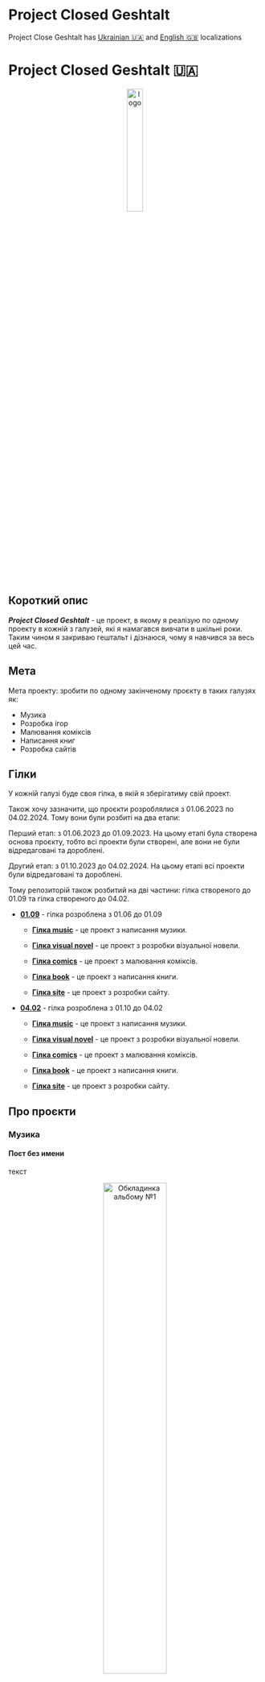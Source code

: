 # Project Closed Geshtalt

Project Close Geshtalt has [Ukrainian :ukraine:](#project-closed-geshtalt-ua-ukraine) and [English :uk:](#project-closed-geshtalt-en-uk) localizations

# Project Closed Geshtalt :ukraine:
<p align="center">
  <img src='logo-light.png' alt='logo' center style='width: 25%'>
</p>

## Короткий опис

***Project Closed Geshtalt*** - це проект, в якому я реалізую по одному проекту в кожній з галузей, які я намагався вивчати в шкільні роки. Таким чином я закриваю гештальт і дізнаюся, чому я навчився за весь цей час.

## Мета

Мета проекту: зробити по одному закінченому проєкту в таких галузях як:

* Музика
* Розробка ігор
* Малювання коміксів
* Написання книг
* Розробка сайтів

## Гілки

У кожній галузі буде своя гілка, в якій я зберігатиму свій проект.

Також хочу зазначити, що проєкти розроблялися з 01.06.2023 по 04.02.2024. Тому вони були розбиті на два етапи:

Перший етап: з 01.06.2023 до 01.09.2023. На цьому етапі була створена основа проєкту, тобто всі проекти були створені, але вони не були відредаговані та дороблені.
    
Другий етап: з 01.10.2023 до 04.02.2024. На цьому етапі всі проекти були відредаговані та дороблені.

Тому репозиторій також розбитий на дві частини: гілка створеного до 01.09 та гілка створеного до 04.02.

* [**01.09**](01.09/) - гілка розроблена з 01.06 до 01.09

  * [**Гілка music**](01.09/Music) - це проект з написання музики.
  
  * [**Гілка visual novel**](01.09//Visual_Novel/) - це проект з розробки візуальної новели.
  
  * [**Гілка comics**](01.09/Comics/) - це проект з малювання коміксів.
  
  * [**Гілка book**](01.09/Book/) - це проект з написання книги.
  
  * [**Гілка site**](01.09/Site/) - це проект з розробки сайту.

* [**04.02**](04.02/) - гілка розроблена з 01.10 до 04.02

  * [**Гілка music**](04.02//Music) - це проект з написання музики.
  
  * [**Гілка visual novel**](04.02//Visual_Novel/) - це проект з розробки візуальної новели.
  
  * [**Гілка comics**](04.02/Comics/) - це проект з малювання коміксів.
  
  * [**Гілка book**](04.02/Book/) - це проект з написання книги.
  
  * [**Гілка site**](04.02/Site/) - це проект з розробки сайту.


## Про проєкти

### Музика

#### Поєт без имени

текст
<p align="center">
  <img src='01.09/Site/img/album1.jpg' alt='Обкладинка альбому №1' center style='width: 50%'>
</p>


#### Помилка вцілілого

текст
<p align="center">
  <img src='01.09/Site/img/album2.jpg' alt='Обкладинка альбому №2' center style='width: 50%'>
</p>

___

### Ігри

#### Останній відпочинок

текст
<p align="center">
  <img src='./04.02//Site/public/img/game1.png' alt='Іконка візуальної новели' center style='width: 50%'>
</p>

#### Під домом

текст
<p align="center">
  <img src='./04.02//Site/public/img/game2.png' alt='Іконка візуальної новели' center style='width: 50%'>
</p>

___

### Комікси


#### Літера смерті. Останній вирок

текст
<p align="center">
  <img src='./04.02//Site/public/img/comics1.png' alt='Обкладинка коміксу' center style='width: 50%'>
</p>

#### Дорога додому

текст
<p align="center">
  <img src='./04.02//Site/public/img/comics2.png' alt='Обкладинка коміксу' center style='width: 50%'>
</p>

___

### Книги

#### 30 років після нашої ери

текст
<p align="center">
  <img src='./04.02//Site/public/img/book1.png' alt='Обкладинка коміксу' center style='width: 50%'>
</p>

#### Проміжне покоління

текст
<p align="center">
  <img src='./04.02//Site/public/img/book2.png' alt='Обкладинка коміксу' center style='width: 50%'>
</p>

## Таймлайн

Якщо ви вже почали ознайомлюватись із плодами моєї творчості, то могли помітити, що світ в усіх історіях дуже схожий. Це не моя безідейність, а продуманий задум. Всі історії відбуваються в одному і тому ж світі, тому я вирішив зробити схему для більшої наглядності, щоб люди могли ознайомитися з ними всіма в хронологічній послідовності.

<p align="center">
  <img src='./timeline.png' alt='Обкладинка коміксу' center style='width: 50%'>
</p>

1. ***Поет без імені*** (музика) - історії простої людини, яка пише вірші
2. ***Помилка вцілілого*** (музика) - історія тієї ж людини, але під час Українсько-російської війни 2022 року
3. ***Під домом*** (гра) - подорож одного чоловіка вглиб себе через зустріч з дитячими страхами, розкриваючи таємниці батьків.
4. ***Останній відпочинок*** (гра) - історія звичайного жителя міста Кіфі, що одного дня опиняється в самому серці апокаліпсису, що спричинив метеорит, що впав у центр міста. Метеорит виділяє зелений газ, що перетворює людей на мутантів, а головний герой намагається виїхати з території розповсюдження газу підбираючи декількох людей по дорозі до точки евакуації
5. ***Літера смерті. Останній вирок*** (комікс) - історія про звичайного, на перший погляд жителя міста Моргород, який є одним з бета тестерів нового гаджета. Годинника Его, який може змінювати зовнішність користувача, та трохи впливати на його психологічні характеристики. У цьому місті починаються серійні вбивства корумпованих чиновників, а згодом виявляється, що їх вчиняла друга особистість головного героя, яка виявляється справжнім головним героем, а той виявляється другою особистістю створеною годиником Его.
6. ***Крізь газ до порогу*** (комікс) - історія про друзів двох дитинства, які таємно пробираються до рідного селища, звільненого від мутантів, які там оселились після падіння метеориту на місто Кіфі.
7. ***30 рік після нашої ери*** (книга) - фантастична історія вченого, який намагається змінити майбутнє, відправляючи послання у минуле після апокаліпсису.
8. ***Проміжне покоління*** (книга) - історія про проміжне покоління між галактичної екпансії, які вимушені летіти на планету в іншій галактиці, бо так вирішили їх пращури, тож перед ними стає вибір чи довіритись цьому вибору, чи зробити свій.

## Посилання на завершені проєкти

* [Веб-сайт проекту](https://poroject-close-geshtalt.netlify.app/)
<!-- SoundCloud -->
<!-- Itch.io -->
<!-- Honey Manga -->
<!-- Літота -->

___

# Project Closed Geshtalt :uk:
<p align="center">
  <img src='logo-light.png' alt='logo' center style='width: 25%'>
</p>

## Brief description

The Closed Gestalt Project is a project in which I am implementing one project in each of the fields that I tried to study in my school years. In this way, I am closing the gestalt and finding out what I have learned during all this time.

## Goal

The goal of the project is to make one completed project in the following fields:

* Music
* Game development
* Drawing comics
* Writing books
* Website development

## Branches

Each branch will have its own branch where I will keep my project.

I also want to note that the projects were developed from 01.06.2023 to 04.02.2024. Therefore, they were divided into two stages:

First stage: from June 01, 2023 to September 01, 2023. At this stage, the basis of the project was created, i.e. all projects were created, but they were not edited and finalized.
    
Second stage: from 01.10.2023 to 04.02.2024. At this stage, all projects were edited and finalized.

Therefore, the repository is also divided into two parts: the branch of projects created before 01.09 and the branch of projects created before 04.02.

* [**01.09**](01.09/) - branch developed from 01.06 to 01.09

  * [**Music branch**](01.09/Music) is a music writing project.
  
  * [**Visual Novel Branch**](01.09//Visual_Novel/) is a project for developing a visual novel.
  
  * [**Comics branch**](01.09/Comics/) is a comic book project.
  
  * [**Branch book**](01.09/Book/) is a book writing project.
  
  * [**Site branch**](01.09/Site/) is a website development project.

* [**04.02**](04.02/) - a branch developed from 01.10 to 04.02

  * [**Music branch**](04.02//Music) is a music writing project.
  
  * [**Visual novel branch**](04.02//Visual_Novel/) is a project for developing a visual novel.
  
  * [**Comics branch**](04.02/Comics/) is a comic book project.
  
  * [**Branch book**](04.02/Book/) is a book writing project.
  
  * [**Site branch**](04.02/Site/) is a website development project.

## About projects

### Music

#### Poet without a name

text
<p align="center">
  <img src='01.09/Site/img/album1.jpg' alt='Обкладинка альбому №1' center style='width: 50%'>
</p>

___

#### The survivor's mistake

text
<p align="center">
  <img src='01.09/Site/img/album2.jpg' alt='Обкладинка альбому №2' center style='width: 50%'>
</p>

___

### A visual novel

text
<p align="center">
  <img src='01.09/Site/img/visual-novel.png' alt='Іконка візуальної новели' center style='width: 50%'>
</p>

___

### Comic book

text
<p align="center">
  <img src='01.09/Site/img/comics.png' alt='Обкладинка коміксу' center style='width: 50%'>
</p>

___

### Book

text
<p align="center">
  <img src='01.09/Site/img/book.png' alt='Обкладинка коміксу' center style='width: 50%'>
</p>

## References.

* [Project website](https://poroject-close-geshtalt.netlify.app/)
<!-- SoundCloud -->
<!-- Itch.io -->
<!-- Honey Manga -->
<!-- Літота -->
